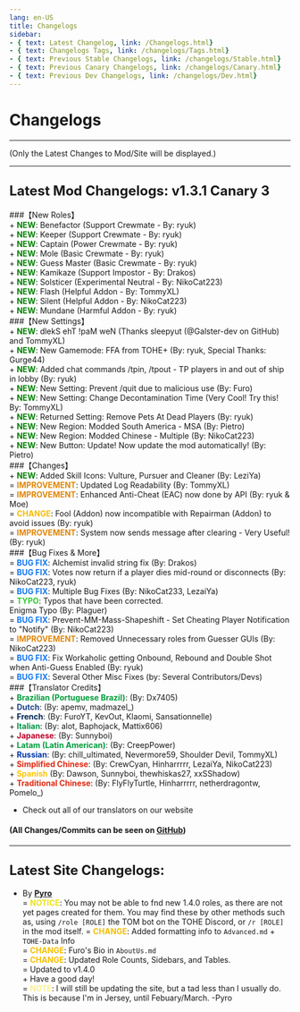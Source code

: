 ```yaml
---
lang: en-US
title: Changelogs
sidebar:
- { text: Latest Changelog, link: /Changelogs.html}
- { text: Changelogs Tags, link: /changelogs/Tags.html}
- { text: Previous Stable Changelogs, link: /changelogs/Stable.html}
- { text: Previous Canary Changelogs, link: /changelogs/Canary.html}
- { text: Previous Dev Changelogs, link: /changelogs/Dev.html}
---
```


# Changelogs
---
(Only the Latest Changes to Mod/Site will be displayed.)

---

## <font size=5em><b>Latest Mod Changelogs: v1.3.1 Canary 3</b></font><br>

###【New Roles】<br>
\+ <font color=green><b>NEW</b></font>: Benefactor (Support Crewmate - By: ryuk)<br>
\+ <font color=green><b>NEW</b></font>: Keeper (Support Crewmate - By: ryuk)<br>
\+ <font color=green><b>NEW</b></font>: Captain (Power Crewmate - By: ryuk)<br>
\+ <font color=green><b>NEW</b></font>: Mole (Basic Crewmate - By: ryuk)<br>
\+ <font color=green><b>NEW</b></font>: Guess Master (Basic Crewmate - By: ryuk)<br>
\+ <font color=green><b>NEW</b></font>: Kamikaze (Support Impostor - By: Drakos)<br>
\+ <font color=green><b>NEW</b></font>: Solsticer (Experimental Neutral - By: NikoCat223)<br>
\+ <font color=green><b>NEW</b></font>: Flash (Helpful Addon - By: TommyXL)<br>
\+ <font color=green><b>NEW</b></font>: Silent (Helpful Addon - By: NikoCat223)<br>
\+ <font color=green><b>NEW</b></font>: Mundane (Harmful Addon - By: ryuk)<br>
###【New Settings】<br>
\+ <font color=green><b>NEW</b></font>: dlekS ehT !paM weN (Thanks sleepyut (@Galster-dev on GitHub) and TommyXL)<br>
\+ <font color=green><b>NEW</b></font>: New Gamemode: FFA from TOHE+ (By: ryuk, Special Thanks: Gurge44)<br>
\+ <font color=green><b>NEW</b></font>: Added chat commands /tpin, /tpout - TP players in and out of ship in lobby (By: ryuk)<br>
\+ <font color=green><b>NEW</b></font>: New Setting: Prevent /quit due to malicious use (By: Furo)<br>
\+ <font color=green><b>NEW</b></font>: New Setting: Change Decontamination Time (Very Cool! Try this! By: TommyXL)<br>
\+ <font color=green><b>NEW</b></font>: Returned Setting: Remove Pets At Dead Players (By: ryuk)<br>
\+ <font color=green><b>NEW</b></font>: New Region: Modded South America - MSA (By: Pietro)<br>
\+ <font color=green><b>NEW</b></font>: New Region: Modded Chinese - Multiple (By: NikoCat223)<br>
\+ <font color=green><b>NEW</b></font>: New Button: Update! Now update the mod automatically! (By: Pietro)<br>
###【Changes】<br>
\+ <font color=green><b>NEW</b></font>: Added Skill Icons: Vulture, Pursuer and Cleaner (By: LeziYa)<br>
= <font color=#e08709><b>IMPROVEMENT</b></font>: Updated Log Readability (By: TommyXL)<br>
= <font color=#e08709><b>IMPROVEMENT</b></font>: Enhanced Anti-Cheat (EAC) now done by API (By: ryuk & Moe)<br>
= <font color=#F6BE00><b>CHANGE</b></font>: Fool (Addon) now incompatible with Repairman (Addon) to avoid issues (By: ryuk)<br>
= <font color=#e08709><b>IMPROVEMENT</b></font>: System now sends message after clearing - Very Useful! (By: ryuk)<br>
###【Bug Fixes & More】<br>
= <font color=#1376f0><b>BUG FIX</b></font>: Alchemist invalid string fix (By: Drakos)<br>
= <font color=#1376f0><b>BUG FIX</b></font>: Votes now return if a player dies mid-round or disconnects (By: NikoCat223, ryuk)<br>
= <font color=#1376f0><b>BUG FIX</b></font>: Multiple Bug Fixes (By: NikoCat233, LezaiYa)<br>
= <font color=#32CD32><b>TYPO</b></font>: Typos that have been corrected. <br>Enigma Typo (By: Plaguer)<br>
= <font color=#1376f0><b>BUG FIX</b></font>: Prevent-MM-Mass-Shapeshift - Set Cheating Player Notification to "Notify" (By: NikoCat223)<br>
= <font color=#e08709><b>IMPROVEMENT</b></font>: Removed Unnecessary roles from Guesser GUIs (By: NikoCat223)<br>
= <font color=#1376f0><b>BUG FIX</b></font>: Fix Workaholic getting Onbound, Rebound and Double Shot when Anti-Guess Enabled (By: ryuk)<br>
= <font color=#1376f0><b>BUG FIX</b></font>: Several Other Misc Fixes (by: Several Contributors/Devs)<br>
###【Translator Credits】<br>
\+ <font color=#009b3a><b>Brazilian (Portuguese Brazil)</b></font>: (By: Dx7405)<br>
\+ <font color=#1e448b><b>Dutch</b></font>: (By: apemv, madmazel_)<br>
\+ <font color=#002654><b>French</b></font>: (By: FuroYT, KevOut, Klaomi, Sansationnelle)<br>
\+ <font color=#009344><b>Italian</b></font>: (By: alot, Baphojack, Mattix606)<br>
\+ <font color=#bd0029><b>Japanese</b></font>: (By: Sunnyboi)<br>
\+ <font color=#009b3a><b>Latam (Latin American)</b></font>: (By: CreepPower)<br>
\+ <font color=#0036a7><b>Russian</b></font>: (By: chill_ultimated, Nevermore59, Shoulder Devil, TommyXL)<br>
\+ <font color=#de2910><b>Simplified Chinese</b></font>: (By: CrewCyan, Hinharrrrr, LezaiYa, NikoCat223)<br>
\+ <font color=#ffc400><b>Spanish</b></font> (By: Dawson, Sunnyboi, thewhiskas27, xxSShadow)<br>
\+ <font color=#de2910><b>Traditional Chinese</b></font>: (By: FlyFlyTurtle, Hinharrrrr, netherdragontw, Pomelo_)<br>
- Check out all of our translators on our website<br>

#### (All Changes/Commits can be seen on [GitHub](https://github.com/0xDrMoe/TownofHost-Enhanced/commits/main))

---

## <font size=5em><b>Latest Site Changelogs:</b></font><br>

* By [**Pyro**](https://github.com/Pyro0TV)<br>
= <font color=#ece218><b>NOTICE</b></font>: You may not be able to fnd new 1.4.0 roles, as there are not yet pages created for them. You may find these by other methods such as, using `/role [ROLE]` the TOM bot on the TOHE Discord, or `/r [ROLE]` in the mod itself.
= <font color=#F6BE00><b>CHANGE</b></font>: Added formatting info to `Advanced.md` + `TOHE-Data` Info<br>
= <font color=#F6BE00><b>CHANGE</b></font>: Furo's Bio in `AboutUs.md` <br>
= <font color=#F6BE00><b>CHANGE</b></font>: Updated Role Counts, Sidebars, and Tables. <br>
= Updated to v1.4.0<br>
\+ Have a good day!<br>
= <font color=#fdf08e><b>NOTE</b></font>: I will still be updating the site, but a tad less than I usually do. This is because I'm in Jersey, until Febuary/March. -Pyro<br>